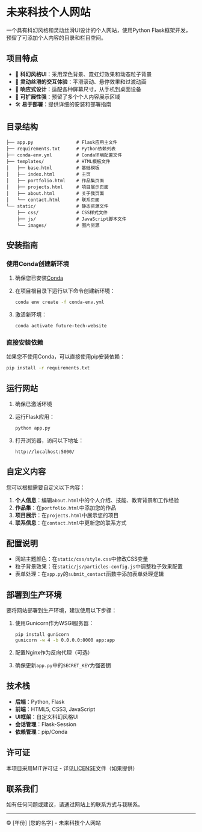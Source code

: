 # 未来科技个人网站

一个具有科幻风格和灵动丝滑UI设计的个人网站，使用Python Flask框架开发，预留了可添加个人内容的目录和栏目空间。

## 项目特点

- 🚀 **科幻风格UI**：采用深色背景、霓虹灯效果和动态粒子背景
- 🎨 **灵动丝滑的交互体验**：平滑滚动、悬停效果和过渡动画
- 📱 **响应式设计**：适配各种屏幕尺寸，从手机到桌面设备
- 📁 **可扩展性强**：预留了多个个人内容展示区域
- 🛠️ **易于部署**：提供详细的安装和部署指南

## 目录结构

```
├── app.py                # Flask应用主文件
├── requirements.txt      # Python依赖列表
├── conda-env.yml         # Conda环境配置文件
├── templates/            # HTML模板文件
│   ├── base.html         # 基础模板
│   ├── index.html        # 主页
│   ├── portfolio.html    # 作品集页面
│   ├── projects.html     # 项目展示页面
│   ├── about.html        # 关于我页面
│   └── contact.html      # 联系页面
└── static/               # 静态资源文件
    ├── css/              # CSS样式文件
    ├── js/               # JavaScript脚本文件
    └── images/           # 图片资源
```

## 安装指南

### 使用Conda创建新环境

1. 确保您已安装[Conda](https://docs.conda.io/en/latest/)

2. 在项目根目录下运行以下命令创建新环境：

   ```bash
   conda env create -f conda-env.yml
   ```

3. 激活新环境：

   ```bash
   conda activate future-tech-website
   ```

### 直接安装依赖

如果您不使用Conda，可以直接使用pip安装依赖：

```bash
pip install -r requirements.txt
```

## 运行网站

1. 确保已激活环境

2. 运行Flask应用：

   ```bash
   python app.py
   ```

3. 打开浏览器，访问以下地址：

   ```
   http://localhost:5000/
   ```

## 自定义内容

您可以根据需要自定义以下内容：

1. **个人信息**：编辑`about.html`中的个人介绍、技能、教育背景和工作经验
2. **作品集**：在`portfolio.html`中添加您的作品
3. **项目展示**：在`projects.html`中展示您的项目
4. **联系信息**：在`contact.html`中更新您的联系方式

## 配置说明

- 网站主题颜色：在`static/css/style.css`中修改CSS变量
- 粒子背景效果：在`static/js/particles-config.js`中调整粒子效果配置
- 表单处理：在`app.py`的`submit_contact`函数中添加表单处理逻辑

## 部署到生产环境

要将网站部署到生产环境，建议使用以下步骤：

1. 使用Gunicorn作为WSGI服务器：
   ```bash
   pip install gunicorn
   gunicorn -w 4 -b 0.0.0.0:8000 app:app
   ```

2. 配置Nginx作为反向代理（可选）

3. 确保更新`app.py`中的`SECRET_KEY`为强密钥

## 技术栈

- **后端**：Python, Flask
- **前端**：HTML5, CSS3, JavaScript
- **UI框架**：自定义科幻风格UI
- **会话管理**：Flask-Session
- **依赖管理**：pip/Conda

## 许可证

本项目采用MIT许可证 - 详见[LICENSE](LICENSE)文件（如果提供）

## 联系我们

如有任何问题或建议，请通过网站上的联系方式与我联系。

---

© [年份] [您的名字] - 未来科技个人网站